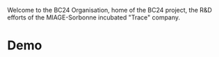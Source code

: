Welcome to the BC24 Organisation, home of the BC24 project, the R&D efforts of the MIAGE-Sorbonne incubated "Trace" company.

# Demo

